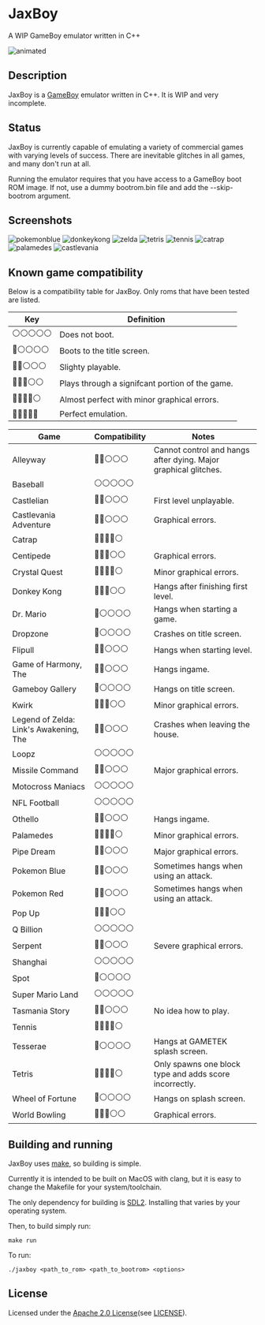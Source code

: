 # JaxBoy
A WIP GameBoy emulator written in C++

![animated](screenshots/startup.gif)

## Description

JaxBoy is a [GameBoy](https://en.wikipedia.org/wiki/Game_Boy) emulator written in C++. It is WIP and very incomplete.

## Status

JaxBoy is currently capable of emulating a variety of commercial games with varying levels of success. There are inevitable glitches in all games, and many don't run at all.

Running the emulator requires that you have access to a GameBoy boot ROM image. If not, use a dummy bootrom.bin file and add the --skip-bootrom argument.

## Screenshots

![pokemonblue](screenshots/pokemonblue.png)
![donkeykong](screenshots/donkeykong.png)
![zelda](screenshots/zelda.png)
![tetris](screenshots/tetris.png)
![tennis](screenshots/tennis.png)
![catrap](screenshots/catrap.png)
![palamedes](screenshots/palamedes.png)
![castlevania](screenshots/castlevania.png)

## Known game compatibility

Below is a compatibility table for JaxBoy.
Only roms that have been tested are listed.

| Key | Definition |
| --- | --- |
| ⚪️⚪️⚪️⚪️⚪️ | Does not boot. |
| 🔵⚪️⚪️⚪️⚪️ | Boots to the title screen. |
| 🔵🔵⚪️⚪️⚪️ | Slighty playable. |
| 🔵🔵🔵️⚪️⚪️ | Plays through a signifcant portion of the game. |
| 🔵🔵🔵🔵⚪️ | Almost perfect with minor graphical errors. |
| 🔵🔵🔵🔵🔵 | Perfect emulation. |

| Game | Compatibility | Notes |
| --- | --- | --- |
| Alleyway                                  | 🔵🔵⚪️⚪️⚪️ |   Cannot control and hangs after dying. Major graphical glitches. |
| Baseball                                  | ⚪️⚪️⚪️⚪️⚪️ |   |
| Castlelian                                | 🔵🔵⚪️⚪️⚪️ |   First level unplayable. |
| Castlevania Adventure                     | 🔵🔵⚪️⚪️⚪️ |   Graphical errors. |
| Catrap                                    | 🔵🔵🔵🔵️⚪️ |   |
| Centipede                                 | 🔵🔵🔵️⚪️⚪️ |   Graphical errors. |
| Crystal Quest                             | 🔵🔵🔵🔵️⚪️ |   Minor graphical errors. |
| Donkey Kong                               | 🔵🔵🔵⚪️⚪️ |   Hangs after finishing first level. |
| Dr. Mario                                 | 🔵⚪️⚪️⚪️⚪️ |   Hangs when starting a game. |
| Dropzone                                  | 🔵️⚪️⚪️⚪️⚪️ |   Crashes on title screen. |
| Flipull                                   | 🔵🔵⚪️⚪️⚪️ |   Hangs when starting level. |
| Game of Harmony, The                      | 🔵🔵⚪️⚪️⚪️ |   Hangs ingame. |
| Gameboy Gallery                           | 🔵⚪️⚪️⚪️⚪️ |   Hangs on title screen. |
| Kwirk                                     | 🔵🔵🔵️⚪️⚪️ |   Minor graphical errors. |
| Legend of Zelda: Link's Awakening, The    | 🔵🔵⚪️⚪️⚪️ |   Crashes when leaving the house. |
| Loopz                                     | ⚪️⚪️⚪️⚪️⚪️ |   |
| Missile Command                           | 🔵🔵️️⚪️⚪️⚪️ |   Major graphical errors. |
| Motocross Maniacs                         | ⚪️⚪️⚪️⚪️⚪️ |   |
| NFL Football                              | ⚪️⚪️⚪️⚪️⚪️ |   |
| Othello                                   | 🔵🔵⚪️⚪️⚪️ |   Hangs ingame. |
| Palamedes                                 | 🔵🔵🔵🔵️⚪️ |   Minor graphical errors. |
| Pipe Dream                                | 🔵🔵⚪️⚪️⚪️ |   Major graphical errors. |
| Pokemon Blue                              | 🔵🔵⚪️⚪️⚪️ |   Sometimes hangs when using an attack. |
| Pokemon Red                               | 🔵🔵⚪️⚪️⚪️ |   Sometimes hangs when using an attack. |
| Pop Up                                    | 🔵🔵🔵⚪️⚪️ |   |
| Q Billion                                 | ⚪️⚪️⚪️⚪️⚪️ |   |
| Serpent                                   | 🔵🔵⚪️⚪️⚪️ |   Severe graphical errors. |
| Shanghai                                  | ⚪️⚪️⚪️⚪️⚪️ |   |
| Spot                                      | 🔵⚪️⚪️⚪️⚪️ |   |
| Super Mario Land                          | ⚪️⚪️⚪️⚪️⚪️ |   |
| Tasmania Story                            | 🔵🔵⚪️⚪️⚪️ |   No idea how to play. |
| Tennis                                    | 🔵🔵🔵🔵⚪️ |   |
| Tesserae                                  | 🔵⚪️⚪️⚪️⚪️ |   Hangs at GAMETEK splash screen. |
| Tetris                                    | 🔵🔵🔵🔵️️⚪️ |   Only spawns one block type and adds score incorrectly. |
| Wheel of Fortune                          | 🔵⚪️⚪️⚪️⚪️ |   Hangs on splash screen. |
| World Bowling                             | 🔵🔵🔵⚪️⚪️ |   Graphical errors. |

## Building and running

JaxBoy uses [make](https://www.gnu.org/software/make/), so building is simple.

Currently it is intended to be built on MacOS with clang, but it is easy to change the Makefile for your system/toolchain.

The only dependency for building is [SDL2](https://www.libsdl.org/). Installing that varies by your operating system.

Then, to build simply run:
```
make run
```
To run:
```
./jaxboy <path_to_rom> <path_to_bootrom> <options>
```

## License

Licensed under the [Apache 2.0 License](http://www.apache.org/licenses/LICENSE-2.0)(see [LICENSE](LICENSE)).
